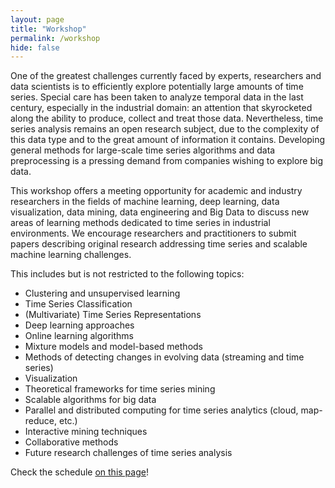 ```yaml
---
layout: page
title: "Workshop"
permalink: /workshop
hide: false
---
```


One of the greatest challenges currently faced by experts, researchers and data scientists is to efficiently explore potentially large amounts of time series. Special care has been taken to analyze temporal data in the last century, especially in the industrial domain: an attention that skyrocketed along the ability to produce, collect and treat those data. Nevertheless, time series analysis remains an open research subject, due to the complexity of this data type and to the great amount of information it contains. Developing general methods for large-scale time series algorithms and data preprocessing is a pressing demand from companies wishing to explore big data.

This workshop offers a meeting opportunity for academic and industry researchers in the fields of machine learning, deep learning, data visualization, data mining, data engineering and Big Data to discuss new areas of learning methods dedicated to time series in industrial environments. We encourage researchers and practitioners to submit papers describing original research addressing time series and scalable machine learning challenges.
 
This includes but is not restricted to the following topics:

* Clustering and unsupervised learning
* Time Series Classification
* (Multivariate) Time Series Representations 
* Deep learning approaches
* Online learning algorithms
* Mixture models and model-based methods
* Methods of detecting changes in evolving data (streaming and time series)
* Visualization
* Theoretical frameworks for time series mining
* Scalable algorithms for big data
* Parallel and distributed computing for time series analytics (cloud, map-reduce, etc.)
* Interactive mining techniques
* Collaborative methods
* Future research challenges of time series analysis

Check the schedule [on this page](/LITSA2021/program)!
